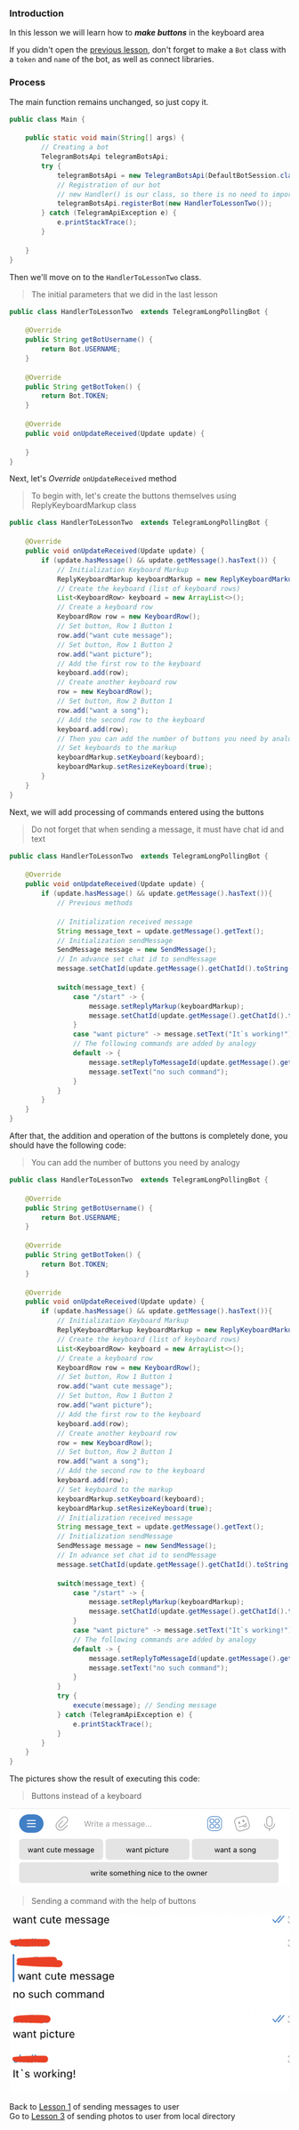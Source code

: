 ### Introduction

In this lesson we will learn how to ***make buttons*** in the keyboard area

If you didn't open the [previous lesson](sendMessages.md), don't forget to make a `Bot` class with a `token` and `name` of the bot, as well as connect libraries.

### Process

The main function remains unchanged, so just copy it.

```java
public class Main {

    public static void main(String[] args) {
        // Creating a bot
        TelegramBotsApi telegramBotsApi;
        try {
            telegramBotsApi = new TelegramBotsApi(DefaultBotSession.class);
            // Registration of our bot
            // new Handler() is our class, so there is no need to import the proposed library
            telegramBotsApi.registerBot(new HandlerToLessonTwo());
        } catch (TelegramApiException e) {
            e.printStackTrace();
        }

    }
}
```

Then we'll move on to the `HandlerToLessonTwo` class.

> The initial parameters that we did in the last lesson
```java
public class HandlerToLessonTwo  extends TelegramLongPollingBot {

    @Override
    public String getBotUsername() {
        return Bot.USERNAME;
    }

    @Override
    public String getBotToken() {
        return Bot.TOKEN;
    }

    @Override
    public void onUpdateReceived(Update update) {
        
    }
}
```

Next, let's *Override* `onUpdateReceived` method

> To begin with, let's create the buttons themselves using ReplyKeyboardMarkup class
```java
public class HandlerToLessonTwo  extends TelegramLongPollingBot {
    
    @Override
    public void onUpdateReceived(Update update) {
        if (update.hasMessage() && update.getMessage().hasText()) {
            // Initialization Keyboard Markup
            ReplyKeyboardMarkup keyboardMarkup = new ReplyKeyboardMarkup();
            // Create the keyboard (list of keyboard rows)
            List<KeyboardRow> keyboard = new ArrayList<>();
            // Create a keyboard row
            KeyboardRow row = new KeyboardRow();
            // Set button, Row 1 Button 1
            row.add("want cute message");
            // Set button, Row 1 Button 2
            row.add("want picture");
            // Add the first row to the keyboard
            keyboard.add(row);
            // Create another keyboard row
            row = new KeyboardRow();
            // Set button, Row 2 Button 1
            row.add("want a song");
            // Add the second row to the keyboard
            keyboard.add(row);
            // Then you can add the number of buttons you need by analogy
            // Set keyboards to the markup
            keyboardMarkup.setKeyboard(keyboard);
            keyboardMarkup.setResizeKeyboard(true);
        }
    }
}
```

Next, we will add processing of commands entered using the buttons  



> Do not forget that when sending a message, it must have chat id and text
```java
public class HandlerToLessonTwo  extends TelegramLongPollingBot {
    
    @Override
    public void onUpdateReceived(Update update) {
        if (update.hasMessage() && update.getMessage().hasText()){
            // Previous methods
            
            // Initialization received message
            String message_text = update.getMessage().getText();
            // Initialization sendMessage
            SendMessage message = new SendMessage();
            // In advance set chat id to sendMessage
            message.setChatId(update.getMessage().getChatId().toString());

            switch(message_text) {
                case "/start" -> {
                    message.setReplyMarkup(keyboardMarkup);
                    message.setChatId(update.getMessage().getChatId().toString());
                }
                case "want picture" -> message.setText("It`s working!");
                // The following commands are added by analogy
                default -> {
                    message.setReplyToMessageId(update.getMessage().getMessageId());
                    message.setText("no such command");
                }
            }
        }
    }
}
```

After that, the addition and operation of the buttons is completely done, you should have the following code:

> You can add the number of buttons you need by analogy

```java
public class HandlerToLessonTwo  extends TelegramLongPollingBot {

    @Override
    public String getBotUsername() {
        return Bot.USERNAME;
    }

    @Override
    public String getBotToken() {
        return Bot.TOKEN;
    }

    @Override
    public void onUpdateReceived(Update update) {
        if (update.hasMessage() && update.getMessage().hasText()){
            // Initialization Keyboard Markup
            ReplyKeyboardMarkup keyboardMarkup = new ReplyKeyboardMarkup();
            // Create the keyboard (list of keyboard rows)
            List<KeyboardRow> keyboard = new ArrayList<>();
            // Create a keyboard row
            KeyboardRow row = new KeyboardRow();
            // Set button, Row 1 Button 1
            row.add("want cute message");
            // Set button, Row 1 Button 2
            row.add("want picture");
            // Add the first row to the keyboard
            keyboard.add(row);
            // Create another keyboard row
            row = new KeyboardRow();
            // Set button, Row 2 Button 1
            row.add("want a song");
            // Add the second row to the keyboard
            keyboard.add(row);
            // Set keyboard to the markup
            keyboardMarkup.setKeyboard(keyboard);
            keyboardMarkup.setResizeKeyboard(true);
            // Initialization received message
            String message_text = update.getMessage().getText();
            // Initialization sendMessage
            SendMessage message = new SendMessage();
            // In advance set chat id to sendMessage
            message.setChatId(update.getMessage().getChatId().toString());

            switch(message_text) {
                case "/start" -> {
                    message.setReplyMarkup(keyboardMarkup);
                    message.setChatId(update.getMessage().getChatId().toString());
                }
                case "want picture" -> message.setText("It`s working!");
                // The following commands are added by analogy
                default -> {
                    message.setReplyToMessageId(update.getMessage().getMessageId());
                    message.setText("no such command");
                }
            }
            try {
                execute(message); // Sending message
            } catch (TelegramApiException e) {
                e.printStackTrace();
            }
        }
    }
}
```

The pictures show the result of executing this code:

> Buttons instead of a keyboard

![Show Work](images/lesson2/markup.png)

> Sending a command with the help of buttons 

![Show Work](images/lesson2/comands.png)


Back to [Lesson 1](sendMessages.md) of sending messages to user  
Go to [Lesson 3](sendPhoto.md) of sending photos to user from local directory